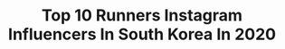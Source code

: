 ---
title: Top 10 Runners Instagram Influencers In South Korea In 2020
description: >-
  Find top runners Instagram influencers in South Korea in 2020. Most popular hashtags: #running #runner #seoul #korea.
platform: Instagram
profiles:
  - username: "lovelyn210"
    fullname: >-
      달려라하린🏃‍♀️❣ 운동하는스포츠아나운서
    location: "South Korea"
    followers: 7265
    engagement: 1365
    commentsToLikes: 0.049493
    avatar: "https://scontent-lhr8-1.cdninstagram.com/v/t51.2885-19/s320x320/83519896_1039960083017713_8272159492301389824_n.jpg?_nc_ht=scontent-lhr8-1.cdninstagram.com&_nc_ohc=gc77j-c5cWkAX9k2yM_&oh=d403373d0513db30e3ad551685468f3c&oe=5EBC4BD5"
    verified: false
    hashtags: "#airfly, #new, #vt, #leblanc"
  - username: "tim_jongwoo"
    fullname: >-
      김종우🇰🇷JongWoo Kim
    location: "South Korea"
    followers: 32619
    engagement: 503
    commentsToLikes: 0.017460
    avatar: "https://scontent-lhr8-1.cdninstagram.com/v/t51.2885-19/s320x320/64297708_2400035216712606_7672619243606638592_n.jpg?_nc_ht=scontent-lhr8-1.cdninstagram.com&_nc_ohc=4emoT9xdxTsAX9kEnkr&oh=35aa1eef229465b3329d24381a367801&oe=5EB969AC"
    verified: false
    hashtags: "#hta, #htaapparel, #misterinternationalkorea, #misterglobal"
  - username: "yuuummm.lee"
    fullname: >-
      Runner Gayoung
    location: "South Korea"
    followers: 16029
    engagement: 366
    commentsToLikes: 0.057915
    avatar: "https://scontent-ams4-1.cdninstagram.com/v/t51.2885-19/s320x320/57415311_435825113643029_2676315596697632768_n.jpg?_nc_ht=scontent-ams4-1.cdninstagram.com&_nc_ohc=EGNa3JMW-68AX_xjBx7&oh=63bf27a9e2957837799ea320cfe2d1b9&oe=5EBC0612"
    verified: false
    hashtags: "#saipanmarathon2020, #lifeline, #newbalancerunning, #60"
  - username: "noon.noonii_rd"
    fullname: >-
      눈누니
    location: "South Korea"
    followers: 19696
    engagement: 992
    commentsToLikes: 0.024355
    avatar: "https://scontent-ams4-1.cdninstagram.com/v/t51.2885-19/s320x320/67899779_348718109372824_1229357371126448128_n.jpg?_nc_ht=scontent-ams4-1.cdninstagram.com&_nc_ohc=4IusLO-PCT0AX9Bjw5d&oh=f68fa42269019aee0e76cb75b360e6e2&oe=5EB23186"
    verified: false
    hashtags: "#sunday, #running, #item, #happybirthday"
  - username: "runningphotograph"
    fullname: >-
      달리는 사진가 최진성
    location: "South Korea"
    followers: 11436
    engagement: 343
    commentsToLikes: 0.029682
    avatar: "https://scontent-ams4-1.cdninstagram.com/v/t51.2885-19/s320x320/19122537_1919906634913621_1285320816468164608_a.jpg?_nc_ht=scontent-ams4-1.cdninstagram.com&_nc_ohc=kSUndPGPnDwAX-o64OW&oh=c3ee380f0b9b238afafd2786b6e4971d&oe=5EB4DDB8"
    verified: false
    hashtags: "#nike, #lookbook, #sunset, #california"
  - username: "menshealth__korea"
    fullname: >-
      Men’sHealthKorea 맨즈헬스한국판 공식계정
    location: "South Korea"
    followers: 22083
    engagement: 97
    commentsToLikes: 0.009569
    avatar: "https://scontent-lga3-1.cdninstagram.com/v/t51.2885-19/s320x320/27893773_169754970317220_4213656048893952000_n.jpg?_nc_ht=scontent-lga3-1.cdninstagram.com&_nc_ohc=L0-mOxn0IfoAX8N6D6y&oh=23e622108b8e218558bdadfb7cc39f58&oe=5EAF95DF"
    verified: false
    hashtags: "#startfastfinishfaster, #movement, #mhstrong, #novablast"
  - username: "smile.runner"
    fullname: >-
      강윤영
    location: "South Korea"
    followers: 24036
    engagement: 223
    commentsToLikes: 0.052988
    avatar: "https://scontent-lhr8-1.cdninstagram.com/v/t51.2885-19/s320x320/54513875_395533091228755_1398504126819598336_n.jpg?_nc_ht=scontent-lhr8-1.cdninstagram.com&_nc_ohc=TTVIL7MppMoAX8bxCRj&oh=f9c73891c5b8c8b8c343fb191a38171b&oe=5EBAA1EB"
    verified: false
    hashtags: "#26, #run, #running, #saipanmarathon"
  - username: "no.cxxn"
    fullname: >-
      노구리
    location: "South Korea"
    followers: 2901
    engagement: 1382
    commentsToLikes: 0.052175
    avatar: "https://scontent-ams4-1.cdninstagram.com/v/t51.2885-19/s320x320/84287452_195702218308412_831320774458474496_n.jpg?_nc_ht=scontent-ams4-1.cdninstagram.com&_nc_ohc=1O2eEGGJqV8AX-4J1TL&oh=a108631a10ed6b9bb839a48fe1d94044&oe=5EB7EB1D"
    verified: false
    hashtags: "#repost, #cervezapatagonia, #ad, #himalayas"
---